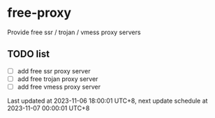 
# free-proxy
Provide free ssr / trojan / vmess proxy servers


## TODO list
- [ ] add free ssr proxy server
- [ ] add free trojan proxy server
- [ ] add free vmess proxy server

Last updated at 2023-11-06 18:00:01 UTC+8, next update schedule at 2023-11-07 00:00:01 UTC+8

